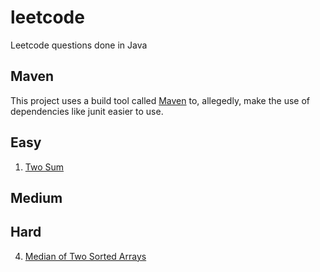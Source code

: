 # leetcode
Leetcode questions done in Java

## Maven

This project uses a build tool called <a href="https://maven.apache.org/">Maven</a> to, allegedly, make the use of dependencies like junit easier to use.

## Easy
1. <a href="https://github.com/matthewgraca/leetcode/blob/master/src/main/java/mgraca/easy/TwoSum.java">Two Sum</a>
## Medium

## Hard
4. <a href="https://github.com/matthewgraca/leetcode/blob/master/src/main/java/mgraca/hard/MedianOfTwoSortedArrays.java">Median of Two Sorted Arrays</a>
